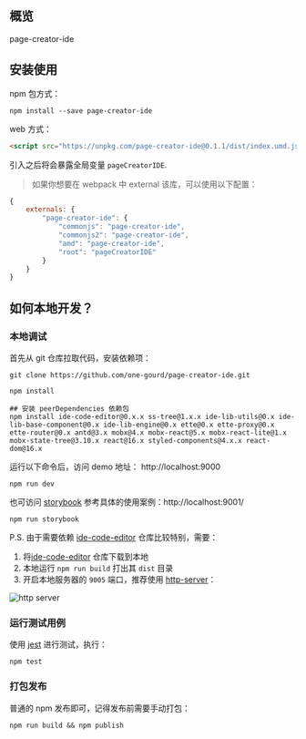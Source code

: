 ## 概览

page-creator-ide

## 安装使用

npm 包方式：
```shell
npm install --save page-creator-ide
```

web 方式：
```html
<script src="https://unpkg.com/page-creator-ide@0.1.1/dist/index.umd.js"></script>
```
引入之后将会暴露全局变量 `pageCreatorIDE`.

> 如果你想要在 webpack 中 external 该库，可以使用以下配置：
```js
{
    externals: {
        "page-creator-ide": {
            "commonjs": "page-creator-ide",
            "commonjs2": "page-creator-ide",
            "amd": "page-creator-ide",
            "root": "pageCreatorIDE"
        }
    }
}
```

## 如何本地开发？

### 本地调试

首先从 git 仓库拉取代码，安装依赖项：
```shell
git clone https://github.com/one-gourd/page-creator-ide.git

npm install

## 安装 peerDependencies 依赖包
npm install ide-code-editor@0.x.x ss-tree@1.x.x ide-lib-utils@0.x ide-lib-base-component@0.x ide-lib-engine@0.x ette@0.x ette-proxy@0.x ette-router@0.x antd@3.x mobx@4.x mobx-react@5.x mobx-react-lite@1.x mobx-state-tree@3.10.x react@16.x styled-components@4.x.x react-dom@16.x
```

运行以下命令后，访问 demo 地址： http://localhost:9000
```shell
npm run dev
```

也可访问 [storybook](https://github.com/storybooks/storybook) 参考具体的使用案例：http://localhost:9001/
```shell
npm run storybook
```
P.S. 由于需要依赖 [ide-code-editor](https://github.com/alibaba-paimai-frontend/ide-code-editor) 仓库比较特别，需要：
 1. 将[ide-code-editor](https://github.com/alibaba-paimai-frontend/ide-code-editor) 仓库下载到本地
 2. 本地运行 `npm run build` 打出其 `dist` 目录
 3. 开启本地服务器的 `9005` 端口，推荐使用 [http-server](https://www.npmjs.com/package/http-server)：

![http server](https://ws3.sinaimg.cn/large/006tNc79ly1fz6cheyqhvj30jj03kaai.jpg)

### 运行测试用例

使用 [jest](https://jestjs.io) 进行测试，执行：

```shell
npm test
```

### 打包发布

普通的 npm 发布即可，记得发布前需要手动打包：

```shell
npm run build && npm publish
```


